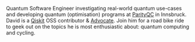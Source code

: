 Quantum Software Engineer investigating real-world quantum use-cases and developing quantum (optimisation) programs at [ParityQC](https://parityqc.com) in Innsbruck. David is a [Qiskit](https://github.com/qiskit) OSS contributor & [Advocate](https://www.ibm.com/quantum/community#advocates). Join him for a road bike ride to geek out on the topics he is most enthusiastic about: quantum computing and cycling.